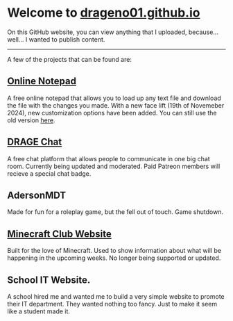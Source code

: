 # Welcome to [drageno01.github.io](https://drageno01.github.io)

On this GitHub website, you can view anything that I uploaded, because... well... I wanted to publish content.

___________________________________________________________________________________

A few of the projects that can be found are:

## [Online Notepad](https://drageno01.github.io/?notepad)
A free online notepad that allows you to load up any text file and download the file with the changes you made. With a new face lift (19th of Novemeber 2024), new customization options have been added. You can still use the old version [here](https://drageno01.github.io/?oldnotepad).

## [DRAGE Chat](https://drageno01.github.io/chat)
A free chat platform that allows people to communicate in one big chat room. Currently being updated and moderated.
Paid Patreon members will recieve a special chat badge.

## AdersonMDT
Made for fun for a roleplay game, but the fell out of touch. Game shutdown.

## [Minecraft Club Website](https://drageno01.github.io/?mcc)
Built for the love of Minecraft. Used to show information about what will be happening in the upcoming weeks. No longer being supported or updated.

## School IT Website.
A school hired me and wanted me to build a very simple website to promote their IT department. They wanted nothing too fancy. Just to make it seem like a student made it.
